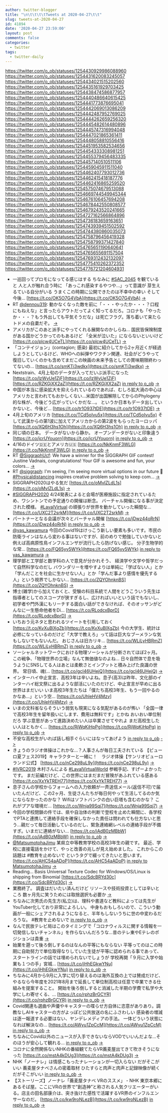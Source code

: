 ```yaml
---
author: twitter-blogger
title: "\n\t\t\t\tTweets at 2020-04-27\t\t"
slug: tweets-at-2020-04-27
id: 41894
date: '2020-04-27 23:59:00'
layout: post
comments: false
categories:
  - twitter
tags:
  - twitter-daily
---
```


https://twitter.com/o_ob/statuses/1254430929986088960 https://twitter.com/o_ob/statuses/1254431620083245057 https://twitter.com/o_ob/statuses/1254434021515202560 https://twitter.com/o_ob/statuses/1254435161929703425 https://twitter.com/o_ob/statuses/1254438474586877957 https://twitter.com/o_ob/statuses/1254440486640615425 https://twitter.com/o_ob/statuses/1254441773876695041 https://twitter.com/o_ob/statuses/1254442069013086209 https://twitter.com/o_ob/statuses/1254442487952769025 https://twitter.com/o_ob/statuses/1254444262659256320 https://twitter.com/o_ob/statuses/1254445482614480896 https://twitter.com/o_ob/statuses/1254445747316994048 https://twitter.com/o_ob/statuses/1254447021865361411 https://twitter.com/o_ob/statuses/1254448058810556416 https://twitter.com/o_ob/statuses/1254451953582534656 https://twitter.com/o_ob/statuses/1254454333308981251 https://twitter.com/o_ob/statuses/1254455379456483335 https://twitter.com/o_ob/statuses/1254457140510511106 https://twitter.com/o_ob/statuses/1254459045911511040 https://twitter.com/o_ob/statuses/1254462407793012736 https://twitter.com/o_ob/statuses/1254462415418187776 https://twitter.com/o_ob/statuses/1254462416865259520 https://twitter.com/o_ob/statuses/1254575074679513088 https://twitter.com/o_ob/statuses/1254669744549945344 https://twitter.com/o_ob/statuses/1254676106457694208 https://twitter.com/o_ob/statuses/1254678442550808577 https://twitter.com/o_ob/statuses/1254679243520241665 https://twitter.com/o_ob/statuses/1254727162566864896 https://twitter.com/o_ob/statuses/1254736183659163651 https://twitter.com/o_ob/statuses/1254743939451502592 https://twitter.com/o_ob/statuses/1254744380860035073 https://twitter.com/o_ob/statuses/1254758796456419328 https://twitter.com/o_ob/statuses/1254758799371427840 https://twitter.com/o_ob/statuses/1254765651190640641 https://twitter.com/o_ob/statuses/1254765655691157504 https://twitter.com/o_ob/statuses/1254769312432132097 https://twitter.com/o_ob/statuses/1254775410262372352 https://twitter.com/o_ob/statuses/1254776721204604931  

*   一巡回ってプロモになってる感じはする ちなみに [#SAC_2045](https://twitter.com/search?q=%23SAC_2045&src=hash) を観ていると 人と人が触れ合う時に 「あっこれ感染するやつや…」って意識が 芽生えるている自分がいる うまくこの時期に公開できたのは不幸中の幸い そして今後… [https://t.co/OK5O7G4VbA](https://t.co/OK5O7G4VbA) [->](https://twitter.com/o_ob/statuses/1254430929986088960)
*   RT [@dennou319](https://twitter.com/dennou319): 動かなくなった敵を前に「・・・やったか・・・？口程にもねえな」と言ったらアウトだってよく知ってるだろ。コロナも「やったか・・・？もう外出しても平気そうだな」は死亡フラグ。落ち着いて来たらトドメの自粛だぞ。 [->](https://twitter.com/o_ob/statuses/1254431620083245057)
*   アメリカがこのあと派手にやってくれる展開なのかしらね… 国民皆保険制度がある国かどうかってのもあるけど 「全米が泣いた」にならないといいけど [https://t.co/plcw4UCeTL](https://t.co/plcw4UCeTL) [->](https://twitter.com/o_ob/statuses/1254434021515202560)
*   「コンテイジョン」(contagion; 感染) 最初に紹介してから2ヶ月近くが経過しようとしているけど、WHOへの糾弾やワクチン関連、社会がどうやって復旧していくのかも含めてまだこの映画の未来予告としての賞味期限終わってないの… [https://t.co/smKTi3wdkx](https://t.co/smKTi3wdkx) [->](https://twitter.com/o_ob/statuses/1254435161929703425)
*   Nextstrain、4月上旬のデータが入ってだいぶ派手になった [https://t.co/lzWvUe1ZjF](https://t.co/lzWvUe1ZjF) [https://t.co/RZKGjXX2aZ](https://t.co/RZKGjXX2aZ) [in reply to o_ob](https://twitter.com/o_ob/statuses/1239794275153395719) [->](https://twitter.com/o_ob/statuses/1254438474586877957)
*   中国が本当に感染拡大を抑えられているのであれば、むしろ拡大渦の中心はアメリカと言われてもおかしくない…米国が出国解除してからのPhylogeny的な株が、今後どう広がっていくかだな…。 というか日本もデータ出していかないと、今後ど… [https://t.co/tr1O937tDE](https://t.co/tr1O937tDE) [->](https://twitter.com/o_ob/statuses/1254440486640615425)
*   4月上旬のアメリカ [https://t.co/TCd5oIvu5x](https://t.co/TCd5oIvu5x) そして武漢からの第1波に加えてアメリカからの第2波をもらったヨーロッパ [https://t.co/XQ6H3hs1Oh](https://t.co/XQ6H3hs1Oh) [in reply to o_ob](https://twitter.com/o_ob/statuses/1236218852347768833) [->](https://twitter.com/o_ob/statuses/1254441773876695041)
*   同じ頃の日本。 データがないから静か。 オープンデータがないと印象違う [https://t.co/jcrUYouorn](https://t.co/jcrUYouorn) [in reply to o_ob](https://twitter.com/o_ob/statuses/1254438474586877957) [->](https://twitter.com/o_ob/statuses/1254442069013086209)
*   4/16のドイツ🇩🇪とアメリカ🇺🇸 [https://t.co/NkKnmF3WLG](https://t.co/NkKnmF3WLG) [in reply to o_ob](https://twitter.com/o_ob/statuses/1254441773876695041) [->](https://twitter.com/o_ob/statuses/1254442487952769025)
*   RT [@SiggraphUcf](https://twitter.com/SiggraphUcf): We have a winner for the SIGGRAPH GIF contest! Justine Vadnais, congratulations! Your GIF is awesome and fun, your colors… [->](https://twitter.com/o_ob/statuses/1254444262659256320)
*   RT [@siggraph](https://twitter.com/siggraph): I'm seeing, I'm seeing more virtual options in our future 🔮 [#Physicaldistancing](https://twitter.com/search?q=%23Physicaldistancing&src=hash) inspires creative problem solving to keep com… [->](https://twitter.com/o_ob/statuses/1254445482614480896)
*   SIGGRAPH2020はやる気だ [https://t.co/oMvIZLdL1s](https://t.co/oMvIZLdL1s) [->](https://twitter.com/o_ob/statuses/1254445747316994048)
*   [#SIGGRAPH2020](https://twitter.com/search?q=%23SIGGRAPH2020&src=hash) 4/24発表によると会場が医療施設に指定されているため、ワシントンでの予定通りの開催は断念。 バーチャル開催になる事が決定された模様。 [#LavalVirtual](https://twitter.com/search?q=%23LavalVirtual&src=hash) の頑張りが世界を動かしていった瞬間な… [https://t.co/UXC2T2srkM](https://t.co/UXC2T2srkM) [->](https://twitter.com/o_ob/statuses/1254447021865361411)
*   パートナーとなる会議が次々とバーチャル開催 [https://t.co/jDwz44oRrN](https://t.co/jDwz44oRrN) [in reply to o_ob](https://twitter.com/o_ob/statuses/1254447021865361411) [->](https://twitter.com/o_ob/statuses/1254448058810556416)
*   [@yas_kawamura](https://twitter.com/yas_kawamura) 今回のCovid19はけっこう新しい要素も多いです。市民の防衛ラインはなんら変わる事はないですが、前のめりで勉強していかないと例えば高病原性鳥インフルエンザが流行したら防げない感じ。 分子生物学的な常… [https://t.co/FQ65yv5WYk](https://t.co/FQ65yv5WYk) [in reply to yas_kawamura](https://twitter.com/yas_kawamura/statuses/1254445901134786561) [->](https://twitter.com/o_ob/statuses/1254451953582534656)
*   理学部と工学部と数学科の人で意見が分かれそう、 経済学や文学や哲学だって自然科学なのだし バウンダリーを増やすよりは単純に「学ばない人」とか「学んだことを社会に生かせない人」とか「学んだ事より感情を優先する人」という視界でしかない… [https://t.co/ZQYOhnknBS](https://t.co/ZQYOhnknBS) [->](https://twitter.com/o_ob/statuses/1254454333308981251)
*   博士(雑学)から加えておくと、受験の科目系統で人間をどうこういう先生は指導者としてのスコープが狭すぎるし、広ければいいという話でもないし、初学者や門外漢にもリーチする面白い話ができなければ、そのオッサンがどんなに一生懸命他者をDi… [https://t.co/RLodcxBprD](https://t.co/RLodcxBprD) [->](https://twitter.com/o_ob/statuses/1254455379456483335)
*   いちおう元ネタと思われるツイートを引用しておく [https://t.co/KvXuBlXgZb](https://t.co/KvXuBlXgZb) 今の大学生、統計は必修になっているのだけど「大学で教えろ」って話は巨大なブーメランな気もしないでもないんだ。 おじさんは旧カリキ… [https://t.co/WLiLyHBRmZ](https://t.co/WLiLyHBRmZ) [in reply to o_ob](https://twitter.com/o_ob/statuses/1254454333308981251) [->](https://twitter.com/o_ob/statuses/1254457140510511106)
*   ソーシャルネットワークにおける物理ソーシャルが分断されてほぼ2ヶ月。 この戦争、「物理世界の立場」なんて無価値なのよね… 日々自然体で息を吸うようにSNSしてる人はあとは柔軟さとインプットと積み上げた良識の世界。 常日頃、魂(… [https://t.co/gcI46UHejQ](https://t.co/gcI46UHejQ) [->](https://twitter.com/o_ob/statuses/1254459045911511040)
*   インターハイ中止宣言、高校3年は辛いよね。息子(高3)は昨年、文化部のインターハイ総文祭に出るような部活にいたのだけど、中止宣言が早めに出る世界はまだいい いま高校3年生たちは「僕たち高校3年生、もう一回やるのかなあ…」という空… [https://t.co/UhleHV4Mzv](https://t.co/UhleHV4Mzv) [->](https://twitter.com/o_ob/statuses/1254462407793012736)
*   いまの文科省ならそういう弱気も現実になる気配があるのが怖い 「全国一律で高校3年生を留年扱いにします、費用は無料です」とかね おいおい単位制だろ 学ぶ意思があって進路決めたい人は卒業させてやれよ まだ高校生したい人はともかく… [https://t.co/RjWqKiHpPg](https://t.co/RjWqKiHpPg) [in reply to o_ob](https://twitter.com/o_ob/statuses/1254462407793012736) [->](https://twitter.com/o_ob/statuses/1254462415418187776)
*   不安な高校生がいれば話し相手ぐらいにはなってあげよう [in reply to o_ob](https://twitter.com/o_ob/statuses/1254462415418187776) [->](https://twitter.com/o_ob/statuses/1254462416865259520)
*   きょうのラジオ体操はこれかな…？人事さんが毎日工夫されている 【ピューロ夏フェス2019】キャラクターと一緒に！　ラジオ体操【サンリオピューロランド公式】 [https://t.co/nCe298uL9y](https://t.co/nCe298uL9y) [->](https://twitter.com/o_ob/statuses/1254575074679513088)
*   [#IVRC2019](https://twitter.com/search?q=%23IVRC2019&src=hash) 木村さんによる [#LavalVirtualWorld](https://twitter.com/search?q=%23LavalVirtualWorld&src=hash) 参戦手記、すげーよかったです。 まだ前編だけど、この世界にはまだまだ冒険があふれている感ある [https://t.co/XxYkTREH77](https://t.co/XxYkTREH77) [->](https://twitter.com/o_ob/statuses/1254669744549945344)
*   息子さんの学校からフォームへの入力依頼が一斉送信メール(返信不可)で届いたんだけど、この2ヶ月、生徒さんたちが毎日何やって生活してるのか気にならなかったのかな？ Wifiはソフトバンクの白い巨塔も含むのかな？ これがプアな環境だ… [https://t.co/Wnja99Sqj7](https://t.co/Wnja99Sqj7) [->](https://twitter.com/o_ob/statuses/1254676106457694208)
*   今回の学校閉鎖の件では、県や自治体の判断で登校を止めた瞬間に、各学校でPTAと連携して連絡手段を確保しなかった責任は問われても仕方ないと思う…親だって毎日活動しているのだし、緊急連絡網レベルの連絡手段が不備すぎ。いまだに連絡がない… [https://t.co/iAdB0zMBbW](https://t.co/iAdB0zMBbW) [in reply to o_ob](https://twitter.com/o_ob/statuses/1254676106457694208) [->](https://twitter.com/o_ob/statuses/1254678442550808577)
*   [@MatsumotohaJimu](https://twitter.com/MatsumotohaJimu) 某県立中等教育学校の高校3年生の親です。 最近、学校に直接電話をかけて、やっと改善の兆しが見え始めました。 これからこの話題は #教育を止めないで というタグで綴ってきたいと思います。 [https://t.co/AHC54aADoP](https://t.co/AHC54aADoP) [in reply to MatsumotohaJimu](https://twitter.com/MatsumotohaJimu/statuses/1254579785033900034) [->](https://twitter.com/o_ob/statuses/1254679243520241665)
*   Reading... Basis Universal Texture Codec for Windows/OS/Linux is shipping from Binomial [https://t.co/SdcBRYd30c](https://t.co/SdcBRYd30c) [->](https://twitter.com/o_ob/statuses/1254727162566864896)
*   業務終了。 調査はだいたい済んだけど リソースや技術投資としては辛いところ 数ヶ月先に笑うためには取捨選択も必要か [->](https://twitter.com/o_ob/statuses/1254736183659163651)
*   ちなみに次男氏の先生方(私立)は、理科や書道など教科によっては先生がYouTuber化しており非常によろしい。 中身もおもしろいので、こういう動画が一般にシェアされるようになると、半年もしないうちに世の中変わるだろうな。 #教育を止めないで [in reply to o_ob](https://twitter.com/o_ob/statuses/1254676106457694208) [->](https://twitter.com/o_ob/statuses/1254743939451502592)
*   なんで民放テレビ局はこのタイミングで「コロナウィルスに関する情報を一切発信しないチャンネル」を作らないんだろうな…昔のテレ東やEテレのポジションは貴重 [->](https://twitter.com/o_ob/statuses/1254744380860035073)
*   始業を遡って後ろ倒しするのはなんの平等にもならない 平等ってのはこの時期に自助努力で単位取得なりしていた生徒が平等に認められる事であって、スタートラインの話では埋められないでしょうが 学校再開「９月に入学や始業も１つの手」宮城… [https://t.co/jHhEGkwYNu](https://t.co/jHhEGkwYNu) [in reply to o_ob](https://twitter.com/o_ob/statuses/1254462415418187776) [->](https://twitter.com/o_ob/statuses/1254758796456419328)
*   ちなみに4月から9月に入学に切り替えるのは海外互換の上では賛成だけど、やるなら今年度を2021年8月まで延長して単位制高校は任意で卒業できる仕組みを提案すること。 開始を後ろ倒しすると消滅した半期の学費で私学や大学にしわ寄せくる、… [https://t.co/rphzBrGCYR](https://t.co/rphzBrGCYR) [in reply to o_ob](https://twitter.com/o_ob/statuses/1254758796456419328) [->](https://twitter.com/o_ob/statuses/1254758799371427840)
*   Covid関連も選曲や声優やキャスターの喋らせ方自体に恣意がありあり。調教なしAIキャスターの方がよっぽど公共放送の名にふさわしい 感染者の増減は逐一報道する必要はない、ヤンデレメディアの手法。 一体どういう状態になれば解決なの… [https://t.co/AWyu1ZpCcM](https://t.co/AWyu1ZpCcM) [in reply to o_ob](https://twitter.com/o_ob/statuses/1254744380860035073) [->](https://twitter.com/o_ob/statuses/1254765651190640641)
*   ちなみにCovid以外のニュースが入手できないならVODでいいんだよな…そのほうが安心して観れる… [in reply to o_ob](https://twitter.com/o_ob/statuses/1254765651190640641) [->](https://twitter.com/o_ob/statuses/1254765655691157504)
*   コロナに全然関係ないNHKの番組観てたらVR蕎麦屋出てきて吹きそうになった [https://t.co/mstA4kDUg3](https://t.co/mstA4kDUg3) [->](https://twitter.com/o_ob/statuses/1254769312432132097)
*   NHK「ノーナレ」は情感こもったナレーションが一切入らない だがそこがいい 蕎麦屋タナベさんの密着取材 ひたすらと肉声と肉声と記録映像が続く だがそこがいい [in reply to o_ob](https://twitter.com/o_ob/statuses/1254769312432132097) [->](https://twitter.com/o_ob/statuses/1254775410262372352)
*   【ストーリーズ】ノーナレ「蕎麦屋タナベ VRのススメ」 - NHK 東京本郷にあるそば屋。ここにVRの世界で“創造神”と称される人気クリエーターがいる。店主の田名部康介は、突き抜けた感性で活躍するVR界のインフルエンサーなのだ。 [https://t.co/kw9roNLezB](https://t.co/kw9roNLezB) [in reply to o_ob](https://twitter.com/o_ob/statuses/1254775410262372352) [->](https://twitter.com/o_ob/statuses/1254776721204604931)